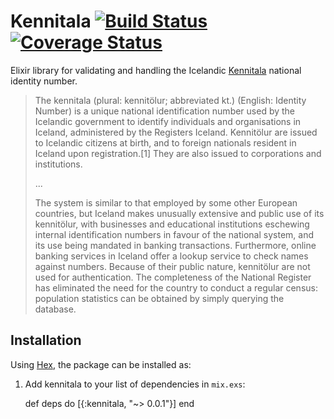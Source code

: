 # Kennitala [![Build Status](https://travis-ci.org/JonGretar/Kennitala.ex.svg?branch=master)](https://travis-ci.org/JonGretar/Kennitala.ex) [![Coverage Status](https://coveralls.io/repos/github/JonGretar/Kennitala.ex/badge.svg?branch=master)](https://coveralls.io/github/JonGretar/Kennitala.ex?branch=master)

Elixir library for validating and handling the Icelandic [Kennitala](https://en.wikipedia.org/wiki/Kennitala) national identity number.


> The kennitala (plural: kennitölur; abbreviated kt.) (English: Identity Number) is a unique national identification number used by the Icelandic government to identify individuals and organisations in Iceland, administered by the Registers Iceland. Kennitölur are issued to Icelandic citizens at birth, and to foreign nationals resident in Iceland upon registration.[1] They are also issued to corporations and institutions.
>
> ...
>
> The system is similar to that employed by some other European countries, but Iceland makes unusually extensive and public use of its kennitölur, with businesses and educational institutions eschewing internal identification numbers in favour of the national system, and its use being mandated in banking transactions. Furthermore, online banking services in Iceland offer a lookup service to check names against numbers. Because of their public nature, kennitölur are not used for authentication. The completeness of the National Register has eliminated the need for the country to conduct a regular census: population statistics can be obtained by simply querying the database.



## Installation

Using [Hex](https://hex.pm), the package can be installed as:

  1. Add kennitala to your list of dependencies in `mix.exs`:

        def deps do
          [{:kennitala, "~> 0.0.1"}]
        end
